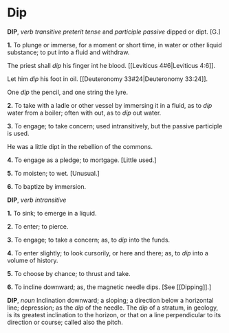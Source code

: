 # Dip

**DIP**, _verb transitive_ _preterit tense_ and _participle passive_ dipped or dipt. \[G.\]

**1.** To plunge or immerse, for a moment or short time, in water or other liquid substance; to put into a fluid and withdraw.

The priest shall _dip_ his finger int he blood. [[Leviticus 4#6|Leviticus 4:6]].

Let him _dip_ his foot in oil. [[Deuteronomy 33#24|Deuteronomy 33:24]].

One _dip_ the pencil, and one string the lyre.

**2.** To take with a ladle or other vessel by immersing it in a fluid, as to _dip_ water from a boiler; often with out, as to _dip_ out water.

**3.** To engage; to take concern; used intransitively, but the passive participle is used.

He was a little dipt in the rebellion of the commons.

**4.** To engage as a pledge; to mortgage. \[Little used.\]

**5.** To moisten; to wet. \[Unusual.\]

**6.** To baptize by immersion.

**DIP**, _verb intransitive_

**1.** To sink; to emerge in a liquid.

**2.** To enter; to pierce.

**3.** To engage; to take a concern; as, to _dip_ into the funds.

**4.** To enter slightly; to look cursorily, or here and there; as, to _dip_ into a volume of history.

**5.** To choose by chance; to thrust and take.

**6.** To incline downward; as, the magnetic needle dips. \[See [[Dipping]].\]

**DIP**, _noun_ Inclination downward; a sloping; a direction below a horizontal line; depression; as the _dip_ of the needle. The _dip_ of a stratum, in geology, is its greatest inclination to the horizon, or that on a line perpendicular to its direction or course; called also the pitch.